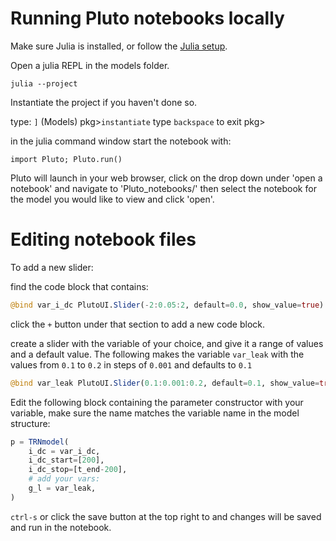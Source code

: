 
# Running Pluto notebooks locally

Make sure Julia is installed, or follow the [Julia setup](docs/Julia%20setup.md).

Open a julia REPL in the models folder. 

```
julia --project
```

Instantiate the project if you haven't done so.

type: `]`
(Models) pkg>`instantiate`
type `backspace` to exit pkg>

in the julia command window start the notebook with:

```
import Pluto; Pluto.run()
```

Pluto will launch in your web browser, click on the drop down under 'open a notebook' and navigate to 'Pluto_notebooks/' then select the notebook for the model you would like to view and click 'open'. 

# Editing notebook files 

To add a new slider:

find the code block that contains:

```julia
@bind var_i_dc PlutoUI.Slider(-2:0.05:2, default=0.0, show_value=true)
```

click the `+` button under that section to add a new code block.

create a slider with the variable of your choice, and give it a range of values and a default value. 
The following makes the variable `var_leak` with the values from `0.1` to `0.2` in steps of `0.001` and defaults to `0.1`

```julia
@bind var_leak PlutoUI.Slider(0.1:0.001:0.2, default=0.1, show_value=true)
```

Edit the following block containing the parameter constructor with your variable, make sure the name matches the variable name in the model structure:

```julia
p = TRNmodel(
	i_dc = var_i_dc,
	i_dc_start=[200],
	i_dc_stop=[t_end-200],
	# add your vars:
	g_l = var_leak,
)
```

`ctrl-s` or click the save button at the top right to and changes will be saved and run in the notebook. 
